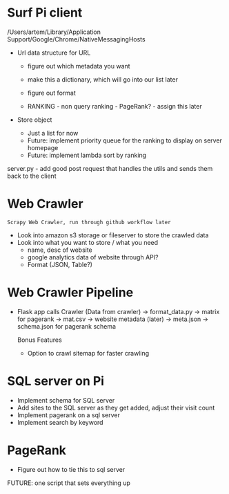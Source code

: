 # Surf Pi client

/Users/artem/Library/Application Support/Google/Chrome/NativeMessagingHosts

- Url data structure for URL
    - figure out which metadata you want
    - make this a dictionary, which will go into our list later
    - figure out format

    - RANKING - non query ranking - PageRank? - assign this later 

- Store object 
    - Just a list for now
    - Future: implement priority queue for the ranking to display on server homepage
    - Future: implement lambda sort by ranking

server.py
    - add good post request that handles the utils and sends them back to the client



# Web Crawler

    Scrapy Web Crawler, run through github workflow later

- Look into amazon s3 storage or fileserver to store the crawled data
- Look into what you want to store / what you need
    - name, desc of website
    - google analytics data of website through API?
    - Format (JSON, Table?)


# Web Crawler Pipeline
- Flask app calls Crawler
(Data from crawler) -> format_data.py -> matrix for pagerank -> mat.csv
                                      -> website metadata (later) -> meta.json
                                      -> schema.json for pagerank schema


   

    Bonus Features
    - Option to crawl sitemap for faster crawling


# SQL server on Pi

- Implement schema for SQL server
- Add sites to the SQL server as they get added, adjust their visit count
- Implement pagerank on a sql server
- Implement search by keyword




# PageRank

- Figure out how to tie this to sql server


FUTURE: one script that sets everything up 




